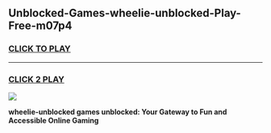 
## Unblocked-Games-wheelie-unblocked-Play-Free-m07p4
<h3>
<a href="https://premium76.site?title=wheelie-unblocked&ref=23A">CLICK TO PLAY</a></h3>
<hr>

<h3>
<a href="https://premium76.site?title=wheelie-unblocked&ref=23A">CLICK 2 PLAY</a>
  
</h3>

<a href="https://premium76.site?title=wheelie-unblocked&ref=23A"><img src="https://clearcache.store/games.png"></a>


**wheelie-unblocked games unblocked: Your Gateway to Fun and Accessible Online Gaming**
